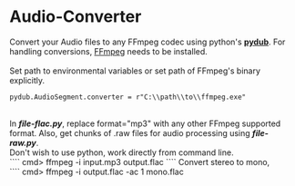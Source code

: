 # Audio-Converter
Convert your Audio files to any FFmpeg codec using python's <a href="https://github.com/jiaaro/pydub"><b>pydub</b></a>. For handling conversions, <a href="https://ffmpeg.zeranoe.com/">FFmpeg</a> needs to be installed.
<br /><br />
Set path to environmental variables or set path of FFmpeg's binary explicitly.<br />
````
pydub.AudioSegment.converter = r"C:\\path\\to\\ffmpeg.exe"
````
<br />
In <b><i>file-flac.py</b></i>, replace format="mp3" with any other FFmpeg supported format. Also, get chunks of .raw files for audio processing using <b><i>file-raw.py</b></i>.

<br />
Don't wish to use python, work directly from command line.
<br />
````
cmd> ffmpeg -i input.mp3 output.flac
````
Convert stereo to mono,
<br />
````
cmd> ffmpeg -i output.flac -ac 1 mono.flac

